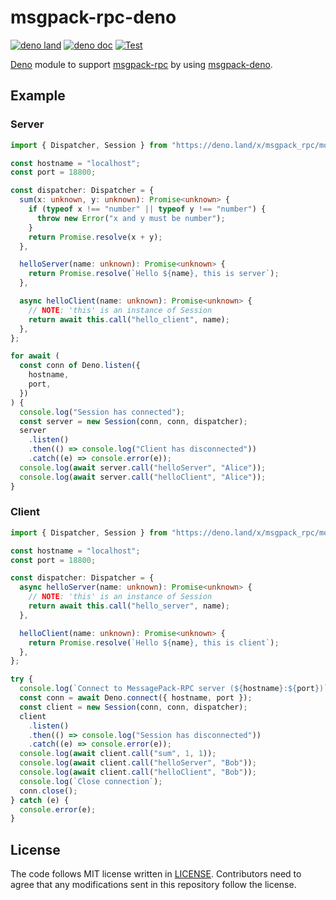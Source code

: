 # msgpack-rpc-deno

[![deno land](http://img.shields.io/badge/available%20on-deno.land/x-lightgrey.svg?logo=deno)](https://deno.land/x/msgpack_rpc)
[![deno doc](https://doc.deno.land/badge.svg)](https://doc.deno.land/https/deno.land/x/msgpack_rpc/mod.ts)
[![Test](https://github.com/lambdalisue/msgpack-rpc-deno/workflows/Test/badge.svg)](https://github.com/lambdalisue/msgpack-rpc-deno/actions?query=workflow%3ATest)

[Deno][deno] module to support [msgpack-rpc][msgpack-rpc] by using
[msgpack-deno][msgpack-deno].

[deno]: https://deno.land/
[msgpack-rpc]: https://github.com/msgpack-rpc/msgpack-rpc/blob/master/spec.md
[msgpack-deno]: https://github.com/Srinivasa314/msgpack-deno

## Example

### Server

```typescript
import { Dispatcher, Session } from "https://deno.land/x/msgpack_rpc/mod.ts";

const hostname = "localhost";
const port = 18800;

const dispatcher: Dispatcher = {
  sum(x: unknown, y: unknown): Promise<unknown> {
    if (typeof x !== "number" || typeof y !== "number") {
      throw new Error("x and y must be number");
    }
    return Promise.resolve(x + y);
  },

  helloServer(name: unknown): Promise<unknown> {
    return Promise.resolve(`Hello ${name}, this is server`);
  },

  async helloClient(name: unknown): Promise<unknown> {
    // NOTE: 'this' is an instance of Session
    return await this.call("hello_client", name);
  },
};

for await (
  const conn of Deno.listen({
    hostname,
    port,
  })
) {
  console.log("Session has connected");
  const server = new Session(conn, conn, dispatcher);
  server
    .listen()
    .then(() => console.log("Client has disconnected"))
    .catch((e) => console.error(e));
  console.log(await server.call("helloServer", "Alice"));
  console.log(await server.call("helloClient", "Alice"));
}
```

### Client

```typescript
import { Dispatcher, Session } from "https://deno.land/x/msgpack_rpc/mod.ts";

const hostname = "localhost";
const port = 18800;

const dispatcher: Dispatcher = {
  async helloServer(name: unknown): Promise<unknown> {
    // NOTE: 'this' is an instance of Session
    return await this.call("hello_server", name);
  },

  helloClient(name: unknown): Promise<unknown> {
    return Promise.resolve(`Hello ${name}, this is client`);
  },
};

try {
  console.log(`Connect to MessagePack-RPC server (${hostname}:${port})`);
  const conn = await Deno.connect({ hostname, port });
  const client = new Session(conn, conn, dispatcher);
  client
    .listen()
    .then(() => console.log("Session has disconnected"))
    .catch((e) => console.error(e));
  console.log(await client.call("sum", 1, 1));
  console.log(await client.call("helloServer", "Bob"));
  console.log(await client.call("helloClient", "Bob"));
  console.log(`Close connection`);
  conn.close();
} catch (e) {
  console.error(e);
}
```

## License

The code follows MIT license written in [LICENSE](./LICENSE). Contributors need
to agree that any modifications sent in this repository follow the license.

